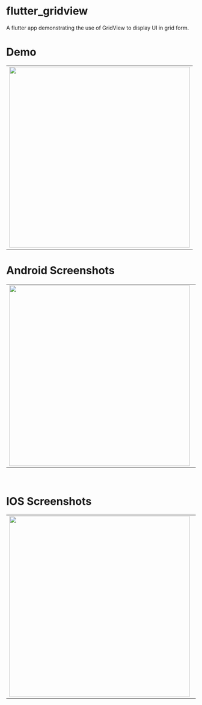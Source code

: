 # flutter_gridview

A flutter app demonstrating the use of GridView to display UI in grid form.


 # Demo
  <table>
  <tr>
  <td><img src="https://github.com/MarvelApps-Flutter/flutter_gridview/blob/dev/working_demo/gridview_module.gif" height="480px"></td>
    </tr>
  </table>

# Android Screenshots

<table>
  <tr>
    <td><img src="https://github.com/MarvelApps-Flutter/flutter_gridview/blob/dev/screenshots/android/android1.png" height="480px"></td>
    <td><img src="https://github.com/MarvelApps-Flutter/flutter_gridview/blob/dev/screenshots/android/android2.png" height="480px"></td>
  </tr>
 </table>


</br>

# IOS Screenshots

<table>
  <tr>
    <td><img src="https://github.com/MarvelApps-Flutter/flutter_gridview/blob/dev/screenshots/ios/ios1.png" height="480px"></td>
    <td><img src="https://github.com/MarvelApps-Flutter/flutter_gridview/blob/dev/screenshots/ios/ios2.png" height="480px"></td>
  </tr>
 </table>


